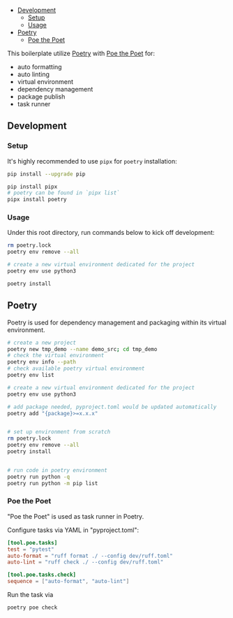 

- [Development](#development)
  - [Setup](#setup)
  - [Usage](#usage)
- [Poetry](#poetry)
  - [Poe the Poet](#poe-the-poet)


This boilerplate utilize [Poetry](https://python-poetry.org/) with [Poe the Poet](https://github.com/nat-n/poethepoet) for:
- auto formatting
- auto linting
- virtual environment
- dependency management
- package publish
- task runner


## Development
### Setup
It's highly recommended to use `pipx` for `poetry` installation:
```sh
pip install --upgrade pip

pip install pipx
# poetry can be found in `pipx list`
pipx install poetry
```

### Usage
Under this root directory, run commands below to kick off development:
```sh
rm poetry.lock
poetry env remove --all

# create a new virtual environment dedicated for the project
poetry env use python3

poetry install
```


## Poetry
Poetry is used for dependency management and packaging within its virtual environment.

```sh
# create a new project
poetry new tmp_demo --name demo_src; cd tmp_demo
# check the virtual environment
poetry env info --path
# check available poetry virtual environment
poetry env list

# create a new virtual environment dedicated for the project
poetry env use python3

# add package needed, pyproject.toml would be updated automatically
poetry add "{package}>=x.x.x"


# set up environment from scratch
rm poetry.lock
poetry env remove --all
poetry install


# run code in poetry environment
poetry run python -q
poetry run python -m pip list
```

### Poe the Poet
"Poe the Poet" is used as task runner in Poetry.

Configure tasks via YAML in "pyproject.toml":
```toml
[tool.poe.tasks]
test = "pytest"
auto-format = "ruff format ./ --config dev/ruff.toml"
auto-lint = "ruff check ./ --config dev/ruff.toml"

[tool.poe.tasks.check]
sequence = ["auto-format", "auto-lint"]
```

Run the task via
```sh
poetry poe check
```

